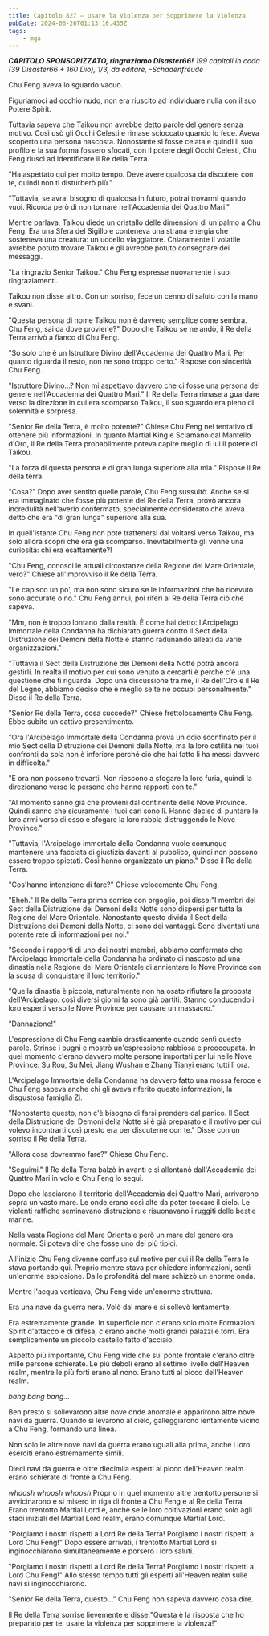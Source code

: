 ```yaml
---
title: Capitolo 827 – Usare la Violenza per Sopprimere la Violenza
pubDate: 2024-06-26T01:13:16.435Z
tags:
    - mga
---
```







<em><strong>CAPITOLO SPONSORIZZATO, ringraziamo Disaster66!</strong>
199 capitoli in coda (39 Disaster66 + 160 Dio), 1/3,
da editare,
-Schadenfreude</em>


Chu Feng aveva lo sguardo vacuo.


Figuriamoci ad occhio nudo, non era riuscito ad individuare nulla con il suo Potere Spirit.


Tuttavia sapeva che Taikou non avrebbe detto parole del genere senza motivo. Così usò gli Occhi Celesti e rimase scioccato quando lo fece. Aveva scoperto una persona nascosta. Nonostante si fosse celata e quindi il suo profilo e la sua forma fossero sfocati, con il potere degli Occhi Celesti, Chu Feng riuscì ad identificare il Re della Terra.


"Ha aspettato qui per molto tempo. Deve avere qualcosa da discutere con te, quindi non ti disturberò più."


"Tuttavia, se avrai bisogno di qualcosa in futuro, potrai trovarmi quando vuoi. Ricorda però di non tornare nell'Accademia dei Quattro Mari."


Mentre parlava, Taikou diede un cristallo delle dimensioni di un palmo a Chu Feng. Era una Sfera del Sigillo e conteneva una strana energia che sosteneva una creatura: un uccello viaggiatore. Chiaramente il volatile avrebbe potuto trovare Taikou e gli avrebbe potuto consegnare dei messaggi.


"La ringrazio Senior Taikou." Chu Feng espresse nuovamente i suoi ringraziamenti.


Taikou non disse altro. Con un sorriso, fece un cenno di saluto con la mano e svanì.


"Questa persona di nome Taikou non è davvero semplice come sembra. Chu Feng, sai da dove proviene?" Dopo che Taikou se ne andò, il Re della Terra arrivò a fianco di Chu Feng.


"So solo che è un Istruttore Divino dell'Accademia dei Quattro Mari. Per quanto riguarda il resto, non ne sono troppo certo." Rispose con sincerità Chu Feng.


"Istruttore Divino...? Non mi aspettavo davvero che ci fosse una persona del genere nell'Accademia dei Quattro Mari." Il Re della Terra rimase a guardare verso la direzione in cui era scomparso Taikou, il suo sguardo era pieno di solennità e sorpresa.


 "Senior Re della Terra, è molto potente?" Chiese Chu Feng nel tentativo di ottenere più informazioni. In quanto Martial King e Sciamano dal Mantello d'Oro, il Re della Terra probabilmente poteva capire meglio di lui il potere di Taikou.


"La forza di questa persona è di gran lunga superiore alla mia." Rispose il Re della terra.


"Cosa?" Dopo aver sentito quelle parole, Chu Feng sussultò. Anche se si era immaginato che fosse più potente del Re della Terra, provò ancora incredulità nell'averlo confermato, specialmente considerato che aveva detto che era "di gran lunga" superiore alla sua.


In quell'istante Chu Feng non poté trattenersi dal voltarsi verso Taikou, ma solo allora scoprì che era già scomparso. Inevitabilmente gli venne una curiosità: chi era esattamente?!


"Chu Feng, conosci le attuali circostanze della Regione del Mare Orientale, vero?" Chiese all'improvviso il Re della Terra.


"Le capisco un po', ma non sono sicuro se le informazioni che ho ricevuto sono accurate o no." Chu Feng annuì, poi riferì al Re della Terra ciò che sapeva.


"Mm, non è troppo lontano dalla realtà. È come hai detto: l'Arcipelago Immortale della Condanna ha dichiarato guerra contro il Sect della Distruzione dei Demoni della Notte e stanno radunando alleati da varie organizzazioni."


"Tuttavia il Sect della Distruzione dei Demoni della Notte potrà ancora gestirli. In realtà il motivo per cui sono venuto a cercarti è perché c'è una questione che ti riguarda. Dopo una discussione tra me, il Re dell'Oro e il Re del Legno, abbiamo deciso che è meglio se te ne occupi personalmente." Disse il Re della Terra.


"Senior Re della Terra, cosa succede?" Chiese frettolosamente Chu Feng. Ebbe subito un cattivo presentimento.


"Ora l'Arcipelago Immortale della Condanna prova un odio sconfinato per il mio Sect della Distruzione dei Demoni della Notte, ma la loro ostilità nei tuoi confronti da sola non è inferiore perché ciò che hai fatto li ha messi davvero in difficoltà."


"E ora non possono trovarti. Non riescono a sfogare la loro furia, quindi la direzionano verso le persone che hanno rapporti con te."


"Al momento sanno già che provieni dal continente delle Nove Province. Quindi sanno che sicuramente i tuoi cari sono lì. Hanno deciso di puntare le loro armi verso di esso e sfogare la loro rabbia distruggendo le Nove Province."


"Tuttavia, l'Arcipelago immortale della Condanna vuole comunque mantenere una facciata di giustizia davanti al pubblico, quindi non possono essere troppo spietati. Così hanno organizzato un piano." Disse il Re della Terra.


"Cos'hanno intenzione di fare?" Chiese velocemente Chu Feng.


"Eheh." Il Re della Terra prima sorrise con orgoglio, poi disse:"I membri del Sect della Distruzione dei Demoni della Notte sono dispersi per tutta la Regione del Mare Orientale. Nonostante questo divida il Sect della Distruzione dei Demoni della Notte, ci sono dei vantaggi. Sono diventati una potente rete di informazioni per noi."


"Secondo i rapporti di uno dei nostri membri, abbiamo confermato che l'Arcipelago Immortale della Condanna ha ordinato di nascosto ad una dinastia nella Regione del Mare Orientale di annientare le Nove Province con la scusa di conquistare il loro territorio."


"Quella dinastia è piccola, naturalmente non ha osato rifiutare la proposta dell'Arcipelago. così diversi giorni fa sono già partiti. Stanno conducendo i loro esperti verso le Nove Province per causare un massacro."


"Dannazione!"


L'espressione di Chu Feng cambiò drasticamente quando sentì queste parole. Strinse i pugni e mostrò un'espressione rabbiosa e preoccupata. In quel momento c'erano davvero molte persone importati per lui nelle Nove Province: Su Rou, Su Mei, Jiang Wushan e Zhang Tianyi erano tutti lì ora.


L'Arcipelago Immortale della Condanna ha davvero fatto una mossa feroce e Chu Feng sapeva anche chi gli aveva riferito queste informazioni, la disgustosa famiglia Zi.


"Nonostante questo, non c'è bisogno di farsi prendere dal panico. Il Sect della Distruzione dei Demoni della Notte si è già preparato e il motivo per cui volevo incontrarti così presto era per discuterne con te." Disse con un sorriso il Re della Terra.


"Allora cosa dovremmo fare?" Chiese Chu Feng.


"Seguimi." Il Re della Terra balzò in avanti e si allontanò dall'Accademia dei Quattro Mari in volo e Chu Feng lo seguì.


Dopo che lasciarono il territorio dell'Accademia dei Quattro Mari, arrivarono sopra un vasto mare. Le onde erano così alte da poter toccare il cielo. Le violenti raffiche seminavano distruzione e risuonavano i ruggiti delle bestie marine.


Nella vasta Regione del Mare Orientale però un mare del genere era normale. Si poteva dire che fosse uno dei più tipici.


All'inizio Chu Feng divenne confuso sul motivo per cui il Re della Terra lo stava portando qui. Proprio mentre stava per chiedere informazioni, sentì un'enorme esplosione. Dalle profondità del mare schizzò un enorme onda.


Mentre l'acqua vorticava, Chu Feng vide un'enorme struttura.


Era una nave da guerra nera. Volò dal mare e si sollevò lentamente.


Era estremamente grande. In superficie non c'erano solo molte Formazioni Spirit d'attacco e di difesa, c'erano anche molti grandi palazzi e torri. Era semplicemente un piccolo castello fatto d'acciaio.


Aspetto più importante, Chu Feng vide che sul ponte frontale c'erano oltre mille persone schierate. Le più deboli erano al settimo livello dell'Heaven realm, mentre le più forti erano al nono. Erano tutti al picco dell'Heaven realm.


*bang bang bang...*


Ben presto si sollevarono altre nove onde anomale e apparirono altre nove navi da guerra. Quando si levarono al cielo, galleggiarono lentamente vicino a Chu Feng, formando una linea.


Non solo le altre nove navi da guerra erano uguali alla prima, anche i loro eserciti erano estremamente simili.


Dieci navi da guerra e oltre diecimila esperti al picco dell'Heaven realm erano schierate di fronte a Chu Feng.


*whoosh whoosh whoosh* Proprio in quel momento altre trentotto persone si avvicinarono e si misero in riga di fronte a Chu Feng e al Re della Terra. Erano trentotto Martial Lord e, anche se le loro coltivazioni erano solo agli stadi iniziali del Martial Lord realm, erano comunque Martial Lord.


"Porgiamo i nostri rispetti a Lord Re della Terra! Porgiamo i nostri rispetti a Lord Chu Feng!" Dopo essere arrivati, i trentotto Martial Lord si inginocchiarono simultaneamente e porsero i loro saluti.


"Porgiamo i nostri rispetti a Lord Re della Terra! Porgiamo i nostri rispetti a Lord Chu Feng!" Allo stesso tempo tutti gli esperti all'Heaven realm sulle navi si inginocchiarono.


"Senior Re della Terra, questo..." Chu Feng non sapeva davvero cosa dire.


Il Re della Terra sorrise lievemente e disse:"Questa è la risposta che ho preparato per te: usare la violenza per sopprimere la violenza!"
                                


                                



